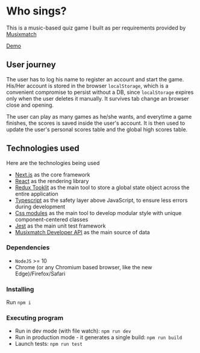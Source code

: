 # Who sings?

This is a music-based quiz game I built as per requirements provided by [Musixmatch](https://www.musixmatch.com/)

[Demo](https://react-ws.vercel.app/)

## User journey

The user has to log his name to register an account and start the game.
His/Her account is stored in the browser `localStorage`, which is a convenient compromise to persist without a DB, since `localStorage` expires only when the user deletes it manually. It survives tab change an browser close and opening.

The user can play as many games as he/she wants, and everytime a game finishes, the scores is saved inside the user's account. It is then used to update the user's personal scores table and the global high scores table.

## Technologies used

Here are the technologies being used

- [Next.js](https://nextjs.org/) as the core framework
- [React](https://react.dev/) as the rendering library
- [Redux Tooklit](https://redux-toolkit.js.org/) as the main tool to store a global state object across the entire application
- [Typescript](https://www.typescriptlang.org/) as the safety layer above JavaScript, to ensure less errors during development
- [Css modules](https://github.com/css-modules/css-modules) as the main tool to develop modular style with unique component-centered classes
- [Jest](https://jestjs.io/) as the main unit test framework
- [Musixmatch Developer API](https://developer.musixmatch.com/) as the main source of data

### Dependencies

- `NodeJS` >= 10
- Chrome (or any Chromium based browser, like the new Edge)/Firefox/Safari

### Installing

Run `npm i`

### Executing program

- Run in dev mode (with file watch): `npm run dev`
- Run in production mode - it generates a single build: `npm run build`
- Launch tests: `npm run test`
